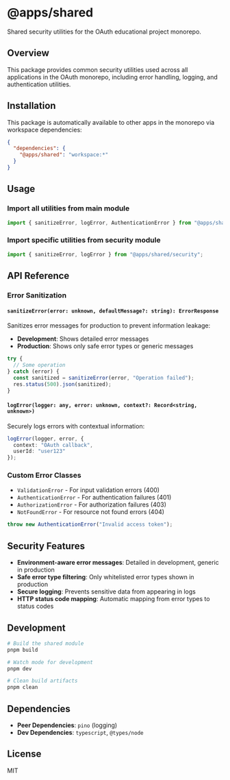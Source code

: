 # @apps/shared

Shared security utilities for the OAuth educational project monorepo.

## Overview

This package provides common security utilities used across all applications in the OAuth monorepo, including error handling, logging, and authentication utilities.

## Installation

This package is automatically available to other apps in the monorepo via workspace dependencies:

```json
{
  "dependencies": {
    "@apps/shared": "workspace:*"
  }
}
```

## Usage

### Import all utilities from main module
```typescript
import { sanitizeError, logError, AuthenticationError } from "@apps/shared";
```

### Import specific utilities from security module
```typescript
import { sanitizeError, logError } from "@apps/shared/security";
```

## API Reference

### Error Sanitization

#### `sanitizeError(error: unknown, defaultMessage?: string): ErrorResponse`

Sanitizes error messages for production to prevent information leakage:

- **Development**: Shows detailed error messages
- **Production**: Shows only safe error types or generic messages

```typescript
try {
  // Some operation
} catch (error) {
  const sanitized = sanitizeError(error, "Operation failed");
  res.status(500).json(sanitized);
}
```

#### `logError(logger: any, error: unknown, context?: Record<string, unknown>)`

Securely logs errors with contextual information:

```typescript
logError(logger, error, { 
  context: "OAuth callback",
  userId: "user123" 
});
```

### Custom Error Classes

- `ValidationError` - For input validation errors (400)
- `AuthenticationError` - For authentication failures (401)  
- `AuthorizationError` - For authorization failures (403)
- `NotFoundError` - For resource not found errors (404)

```typescript
throw new AuthenticationError("Invalid access token");
```

## Security Features

- **Environment-aware error messages**: Detailed in development, generic in production
- **Safe error type filtering**: Only whitelisted error types shown in production
- **Secure logging**: Prevents sensitive data from appearing in logs
- **HTTP status code mapping**: Automatic mapping from error types to status codes

## Development

```bash
# Build the shared module
pnpm build

# Watch mode for development
pnpm dev

# Clean build artifacts
pnpm clean
```

## Dependencies

- **Peer Dependencies**: `pino` (logging)
- **Dev Dependencies**: `typescript`, `@types/node`

## License

MIT